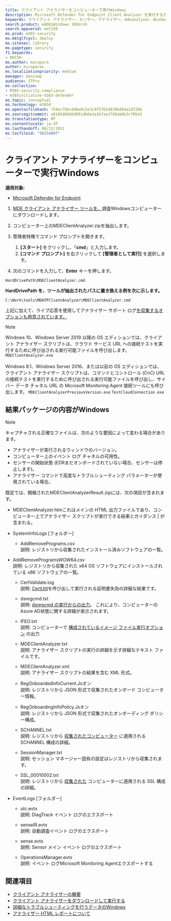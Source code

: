 ```yaml
---
title: クライアント アナライザーをコンピューターで実行Windows
description: Microsoft Defender for Endpoint Client Analyzer を実行する方法については、Windows。
keywords: クライアント アナライザー、センサー、アナライザー、mdeanalyzer、Windows のトラブルシューティング
search.product: eADQiWindows 10XVcnh
search.appverid: met150
ms.prod: m365-security
ms.mktglfcycl: deploy
ms.sitesec: library
ms.pagetype: security
f1.keywords:
- NOCSH
ms.author: macapara
author: mjcaparas
ms.localizationpriority: medium
manager: dansimp
audience: ITPro
ms.collection:
- M365-security-compliance
- m365initiative-m365-defender
ms.topic: conceptual
ms.technology: m365d
ms.openlocfilehash: 754ec7b6cdd6e6c5e3c9f5765d839bd94a1d720b
ms.sourcegitcommit: a0185d6b0dd091db6e1e1bfae2f68ab0e3cf05e5
ms.translationtype: MT
ms.contentlocale: ja-JP
ms.lasthandoff: 08/13/2021
ms.locfileid: "58254897"
---
```

#  <a name="run-the-client-analyzer-on-windows"></a>クライアント アナライザーをコンピューターで実行Windows

**適用対象:**
- [Microsoft Defender for Endpoint](https://go.microsoft.com/fwlink/p/?linkid=2146631)


1.  [MDE クライアント アナライザー ツールを、](https://aka.ms/mdatpanalyzer)調査Windowsコンピューターにダウンロードします。

2.  コンピューター上のMDEClientAnalyzer.zipを抽出します。

3.  管理者特権でコマンド プロンプトを開きます。
    1. **[スタート]** をクリックし、「**cmd**」と入力します。
    2. **[コマンド プロンプト]** を右クリックして **[管理者として実行]** を選択します。

4.  次のコマンドを入力して、**Enter** キーを押します。

```
HardDrivePath\MDEClientAnalyzer.cmd
```

**HardDrivePath を、ツールが抽出されたパスに置き換える例を次に示します。**

`C:\Work\tools\MDATPClientAnalyzer\MDEClientAnalyzer.cmd`

上記に加えて、ライブ応答を使用してアナライザー サポート ログ[を収集するオプションも用意されています。](troubleshoot-collect-support-log.md)

> [!NOTE]  
> Windows 10、Windows Server 2019 以降の OS エディションでは、クライアント アナライザー スクリプトは、クラウド サービス URL への接続テストを実行するために呼び出される実行可能ファイルを呼び出します。 `MDEClientAnalyzer.exe` <br> <br> Windows 8.1、Windows Server 2016、または以前の OS エディションでは、クライアント アナライザー スクリプトは、コマンドとコントロール (CnC) URL の接続テストを実行するために呼び出される実行可能ファイルを呼び出し、サイバー データ チャネル URL の Microsoft Monitoring Agent 接続ツールにも呼び出します。 `MDEClientAnalyzerPreviousVersion.exe` `TestCloudConnection.exe`

## <a name="result-package-contents-on-windows"></a>結果パッケージの内容がWindows

> [!NOTE]    
> キャプチャされる正確なファイルは、次のような要因によって変わる場合があります。
> -   アナライザーが実行されるウィンドウのバージョン。
> -   コンピューター上のイベント ログ チャネルの可用性。
> -   センサーの開始状態 (EDRまだオンボードされていない場合、センサーは停止します)。
>-   アナライザー コマンドで高度なトラブルシューティング パラメーターが使用されている場合。

既定では、開梱されたMDEClientAnalyzerResult.zipには、次の項目が含まれます。

-   MDEClientAnalyzer.htmこれはメインの HTML 出力ファイルであり、コンピューター上でアナライザー スクリプトが実行できる結果とガイダンス \| が含まれる。

-   SystemInfoLogs [フォルダー]

    -   AddRemovePrograms.csv <br> 説明: レジストリから収集されたインストール済みソフトウェアの一覧。

-   AddRemoveProgramsWOW64.csv <br> 説明: レジストリから収集された x64 OS ソフトウェアにインストールされている x86 ソフトウェアの一覧。

    -   CertValidate.log <br> 説明: [CertUtil](/windows-server/administration/windows-commands/certutil)を呼び出して実行される証明書失効の詳細な結果です。

    -   dsregcmd.txt <br> 説明: [dsregcmd の実行からの出力](/azure/active-directory/devices/troubleshoot-device-dsregcmd)。
        これにより、コンピューターの Azure AD状態に関する詳細が表示されます。

    -   IFEO.txt <br> 説明: コンピューターで [構成されているイメージ ファイル実行オプション](/previous-versions/windows/desktop/xperf/image-file-execution-options) の出力

    -   MDEClientAnalyzer.txt <br> 説明: アナライザー スクリプトの実行の詳細を示す詳細なテキスト ファイルです。

    -   MDEClientAnalyzer.xml <br> 説明: アナライザー スクリプトの結果を含む XML 形式。

    -   RegOnboardedInfoCurrent.Jsオン <br> 説明: レジストリから JSON 形式で収集されたオンボード コンピューター情報。

    -   RegOnboardingInfoPolicy.Jsオン <br> 説明: レジストリから JSON 形式で収集されたオンボーディング ポリシー構成。

    -   SCHANNEL.txt <br> 説明: レジストリから [収集されたコンピューター](/windows-server/security/tls/manage-tls) に適用される SCHANNEL 構成の詳細。

    -   SessionManager.txt <br> 説明: セッション マネージャー固有の設定はレジストリから収集されます。

    -   SSL_00010002.txt <br> 説明: レジストリから [収集された](/windows-server/security/tls/manage-tls) コンピューターに適用される SSL 構成の詳細。

-   EventLogs [フォルダー]

    -   utc.evtx <br> 説明: DiagTrack イベント ログのエクスポート

    -   senseIR.evtx <br> 説明: 自動調査イベント ログのエクスポート

    -   sense.evtx <br> 説明: Sensor メイン イベント ログのエクスポート

    -   OperationsManager.evtx <br> 説明: イベント ログMicrosoft Monitoring Agentエクスポートする


## <a name="see-also"></a>関連項目
- [クライアント アナライザーの概要](overview-client-analyzer.md)
- [クライアント アナライザーをダウンロードして実行する](download-client-analyzer.md)
- [詳細なトラブルシューティングを行うデータのWindows](data-collection-analyzer.md)
- [アナライザー HTML レポートについて](analyzer-report.md)
